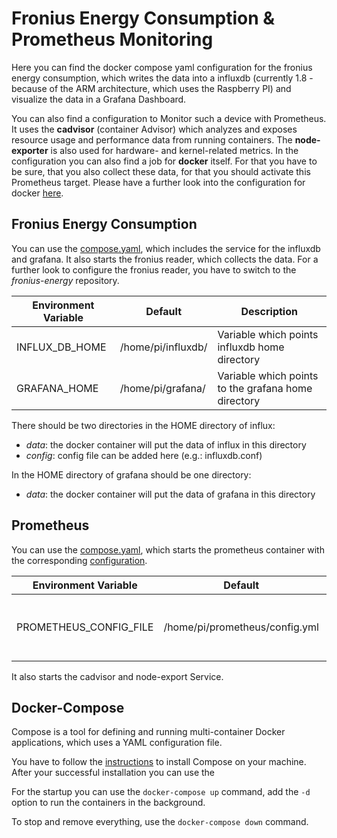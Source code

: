 # Fronius Energy Consumption & Prometheus Monitoring

Here you can find the docker compose yaml configuration for the fronius energy consumption, which writes the data into a influxdb (currently 1.8 - because of the ARM architecture, which uses the Raspberry PI) and visualize the data in a Grafana Dashboard.

You can also find a configuration to Monitor such a device with Prometheus. It uses the **cadvisor** (container Advisor) which analyzes and exposes resource usage and performance data from running containers. The **node-exporter** is also used for hardware- and kernel-related metrics. In the configuration you can also find a job for **docker** itself. For that you have to be sure, that you also collect these data, for that you should activate this Prometheus target. Please have a further look into the configuration for docker [here](https://docs.docker.com/config/daemon/prometheus/).

## Fronius Energy Consumption

You can use the [compose.yaml](smarthome/compose.yaml), which includes the service for the influxdb and grafana. It also starts the fronius reader, which collects the data. For a further look to configure the fronius reader, you have to switch to the *fronius-energy* repository.

Environment Variable | Default | Description
------------ | ------------- | -------------
INFLUX_DB_HOME | /home/pi/influxdb/ | Variable which points influxdb home directory 
GRAFANA_HOME | /home/pi/grafana/ | Variable which points to the grafana home directory

There should be two directories in the HOME directory of influx:
* *data*: the docker container will put the data of influx in this directory
* *config*: config file can be added here (e.g.: influxdb.conf)

In the HOME directory of grafana should be one directory:
* *data*: the docker container will put the data of grafana in this directory

## Prometheus

You can use the [compose.yaml](prometheus/compose.yaml), which starts the prometheus container with the corresponding [configuration](prometheus/config.yml). 


Environment Variable | Default | Description
------------ | ------------- | -------------
PROMETHEUS_CONFIG_FILE | /home/pi/prometheus/config.yml | Variable which points to the [configuration file](prometheus/config.yml) 

It also starts the cadvisor and node-export Service.


## Docker-Compose

Compose is a tool for defining and running multi-container Docker applications, which uses a YAML configuration file. 

You have to follow the [instructions](https://docs.docker.com/compose/install/) to install Compose on your machine. After your successful installation you can use the 

For the startup you can use the `docker-compose up` command, add the `-d` option to run the containers in the background.

To stop and remove everything, use the `docker-compose down` command.

